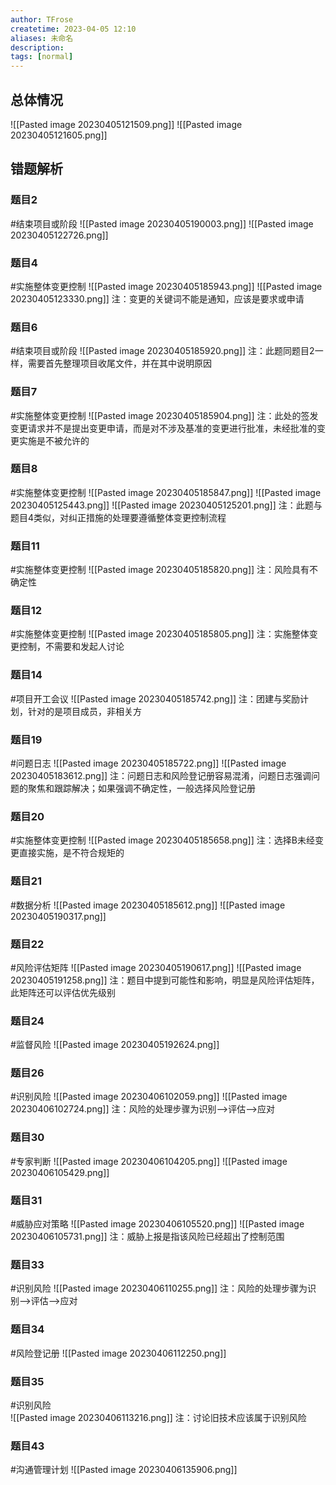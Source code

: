 ```yaml
---
author: TFrose
createtime: 2023-04-05 12:10
aliases: 未命名
description:
tags: [normal]
---
```


## 总体情况
![[Pasted image 20230405121509.png]]
![[Pasted image 20230405121605.png]]

## 错题解析

### 题目2
#结束项目或阶段 
![[Pasted image 20230405190003.png]]
![[Pasted image 20230405122726.png]]

### 题目4
#实施整体变更控制 
![[Pasted image 20230405185943.png]]
![[Pasted image 20230405123330.png]]
注：变更的关键词不能是通知，应该是要求或申请

### 题目6
#结束项目或阶段 
![[Pasted image 20230405185920.png]]
注：此题同题目2一样，需要首先整理项目收尾文件，并在其中说明原因

### 题目7
#实施整体变更控制 
![[Pasted image 20230405185904.png]]
注：此处的签发变更请求并不是提出变更申请，而是对不涉及基准的变更进行批准，未经批准的变更实施是不被允许的

### 题目8
#实施整体变更控制 
![[Pasted image 20230405185847.png]]
![[Pasted image 20230405125443.png]]
![[Pasted image 20230405125201.png]]
注：此题与题目4类似，对纠正措施的处理要遵循整体变更控制流程

### 题目11
#实施整体变更控制 
![[Pasted image 20230405185820.png]]
注：风险具有不确定性

### 题目12
#实施整体变更控制 
![[Pasted image 20230405185805.png]]
注：实施整体变更控制，不需要和发起人讨论

### 题目14
#项目开工会议 
![[Pasted image 20230405185742.png]]
注：团建与奖励计划，针对的是项目成员，非相关方

### 题目19
#问题日志
![[Pasted image 20230405185722.png]]
![[Pasted image 20230405183612.png]]
注：问题日志和风险登记册容易混淆，问题日志强调问题的聚焦和跟踪解决；如果强调不确定性，一般选择风险登记册

### 题目20
#实施整体变更控制 
![[Pasted image 20230405185658.png]]
注：选择B未经变更直接实施，是不符合规矩的

### 题目21
#数据分析 
![[Pasted image 20230405185612.png]]
![[Pasted image 20230405190317.png]]
### 题目22
#风险评估矩阵
![[Pasted image 20230405190617.png]]
![[Pasted image 20230405191258.png]]
注：题目中提到可能性和影响，明显是风险评估矩阵，此矩阵还可以评估优先级别

### 题目24
#监督风险
![[Pasted image 20230405192624.png]]

### 题目26
#识别风险 
![[Pasted image 20230406102059.png]]
![[Pasted image 20230406102724.png]]
注：风险的处理步骤为识别-->评估-->应对

### 题目30
#专家判断 
![[Pasted image 20230406104205.png]]
![[Pasted image 20230406105429.png]]

### 题目31
#威胁应对策略 
![[Pasted image 20230406105520.png]]
![[Pasted image 20230406105731.png]]
注：威胁上报是指该风险已经超出了控制范围

### 题目33
#识别风险 
![[Pasted image 20230406110255.png]]
注：风险的处理步骤为识别-->评估-->应对

### 题目34
#风险登记册 
![[Pasted image 20230406112250.png]]

### 题目35
#识别风险  
![[Pasted image 20230406113216.png]]
注：讨论旧技术应该属于识别风险

### 题目43
#沟通管理计划 
![[Pasted image 20230406135906.png]]
